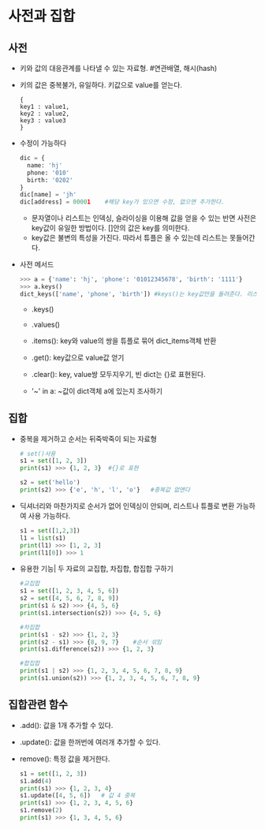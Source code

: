 # 사전과 집합



## 사전

- 키와 값의 대응관계를 나타낼 수 있는 자료형.  #연관배열, 해시(hash)

- 키의 값은 중복불가, 유일하다. 키값으로 value를 얻는다.

  ~~~ 
  {
  key1 : value1,
  key2 : value2,
  key3 : value3
  }
  ~~~

- 수정이 가능하다

  ~~~ python
  dic = {
  	name: 'hj'
  	phone: '010'
  	birth: '0202'
  }
  dic[name] = 'jh'
  dic[address] = 00001    #해당 key가 있으면 수정, 없으면 추가한다. 
  ~~~

  - 문자열이나 리스트는 인덱싱, 슬라이싱을 이용해 값을 얻을 수 있는 반면 사전은 key값이 유일한 방법이다. []안의 값은 key를 의미한다. 
  - key값은 불변의 특성을 가진다. 따라서 튜플은 올 수 있는데 리스트는 못들어간다. 

  

- 사전 메서드

  ~~~ python
  >>> a = {'name': 'hj', 'phone': '01012345678', 'birth': '1111'}
  >>> a.keys()
  dict_keys(['name', 'phone', 'birth']) #keys()는 key값만을 돌려준다. 리스트형태가 필요하면 list(a.keys()) 쓰면 된다.
  
  ~~~

  

  - .keys()

  - .values()
  - .items(): key와 value의 쌍을 튜플로 묶어 dict_items객체 반환
  - .get(): key값으로 value값 얻기
  - .clear(): key, value쌍 모두지우기, 빈 dict는 {}로 표현된다. 
  - '~' in a: ~값이 dict객체 a에 있는지 조사하기 



## 집합

- 중복을 제거하고 순서는 뒤죽박죽이 되는 자료형

  ~~~ python
  # set()사용
  s1 = set([1, 2, 3])
  print(s1) >>> {1, 2, 3}  #{}로 표현
  
  s2 = set('hello')
  print(s2) >>> {'e', 'h', 'l', 'o'}   #중복값 없앤다
  ~~~

  

- 딕셔너리와 마찬가지로 순서가 없어 인덱싱이 안되며, 리스트나 튜플로 변환 가능하여 사용 가능하다. 

  ~~~ python
  s1 = set([1,2,3])
  l1 = list(s1)
  print(l1) >>> [1, 2, 3]
  print(l1[0]) >>> 1
  ~~~

  

- 유용한 기능| 두 자료의 교집합, 차집합, 합집합 구하기 

  ~~~ python
  #교집합
  s1 = set([1, 2, 3, 4, 5, 6])
  s2 = set([4, 5, 6, 7, 8, 9])
  print(s1 & s2) >>> {4, 5, 6}
  print(s1.intersection(s2)) >>> {4, 5, 6}
  
  #차집합
  print(s1 - s2) >>> {1, 2, 3}
  print(s2 - s1) >>> {8, 9, 7}    #순서 섞임
  print(s1.difference(s2)) >>> {1, 2, 3}
  
  #합집합
  print(s1 | s2) >>> {1, 2, 3, 4, 5, 6, 7, 8, 9}
  print(s1.union(s2)) >>> {1, 2, 3, 4, 5, 6, 7, 8, 9}
  ~~~

  

## 집합관련 함수

- .add(): 값을 1개 추가할 수 있다. 

- .update(): 값을 한꺼번에 여러개 추가할 수 있다. 

- remove(): 특정 값을 제거한다. 

  ~~~ python
  s1 = set([1, 2, 3])
  s1.add(4)
  print(s1) >>> {1, 2, 3, 4}
  s1.update([4, 5, 6])   # 값 4 중복
  print(s1) >>> {1, 2, 3, 4, 5, 6}   
  s1.remove(2)
  print(s1) >>> {1, 3, 4, 5, 6}
  ~~~

  
